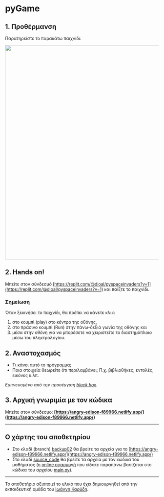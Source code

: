 # pyGame

## 1. Προθέρμανση

Παρατηρείστε το παρακάτω παιχνίδι:


<img src="https://github.com/diogenisAl/pyGame/blob/main/media/space_invaders_gif.gif" width="700">



## 2. Hands on!

Μπείτε στον σύνδεσμό [https://replit.com/@dioal/pyspaceinvaders?v=1](https://replit.com/@dioal/pyspaceinvaders?v=1) και παίξτε το παιχνίδι.

### Σημείωση
Όταν ξεκινήσει το παιχνίδι, θα πρέπει να κάνετε κλικ:
1. στο κουμπί (play) στο κέντρο της οθόνης, 
2. στο πράσινο κουμπί (Run) στην πάνω-δεξιά γωνία της οθόνης και 
3. μέσα στην οθόνη
για να μπορέσετε να χειριστείτε το διαστημόπλοιο μέσω του πληκτρολογίου.


## 2. Αναστοχασμός

* Τι κάνει αυτό το πρόγραμμα;
* Ποια στοιχεία θεωρείτε ότι περιλαμβάνει; Π.χ. βιβλιοθήκες, εντολές, εικόνες κ.λπ.



*Εμπνευσμένο από την προσέγγιση [black box](https://en.wikipedia.org/wiki/Black_box).*

## 3. Αρχική γνωριμία με τον κώδικα

Μπείτε στον σύνδεσμο: **[https://angry-edison-f89966.netlify.app/](https://angry-edison-f89966.netlify.app/)**

---
## Ο χάρτης του αποθετηρίου
* Στο κλαδί (branch) [backup02](https://github.com/diogenisAl/pyGame/tree/backup02) θα βρείτε τα αρχεία για το [https://angry-edison-f89966.netlify.app/](https://angry-edison-f89966.netlify.app/)
* Στο κλαδί [source_code](https://github.com/diogenisAl/pyGame/tree/source_code) θα βρείτε τα αρχεία με τον κώδικα του μαθήματος (η [online εφαρμογή](https://replit.com/@dioal/pyspaceinvaders?v=1) που είδατε παραπάνω βασίζεται στο κώδικα του αρχείου [main.py](https://github.com/diogenisAl/pyGame/blob/source_code/main.py)).

---

Το αποθετήριο αξιοποιεί το υλικό που έχει δημιουργηθεί από την εκπαιδευτική ομάδα του [Ιωάννη Καρύδη](https://github.com/ioanniskarydis).
